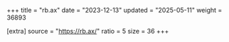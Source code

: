 +++
title = "rb.ax"
date = "2023-12-13"
updated = "2025-05-11"
weight = 36893

[extra]
source = "https://rb.ax/"
ratio = 5
size = 36
+++

